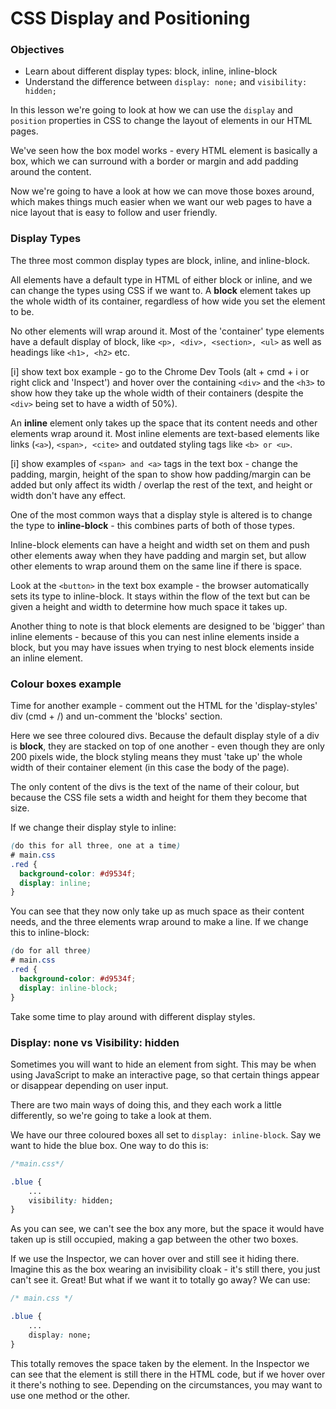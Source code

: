 # CSS Display and Positioning

### Objectives
- Learn about different display types: block, inline, inline-block
- Understand the difference between ```display: none;``` and ```visibility: hidden;```

In this lesson we're going to look at how we can use the ```display``` and ```position``` properties in CSS to change the layout of elements in our HTML pages. 

We've seen how the box model works - every HTML element is basically a box, which we can surround with a border or margin and add padding around the content. 

Now we're going to have a look at how we can move those boxes around, which makes things much easier when we want our web pages to have a nice layout that is easy to follow and user friendly. 

### Display Types
The three most common display types are block, inline, and inline-block. 

All elements have a default type in HTML of either block or inline, and we can change the types using CSS if we want to. 
A __block__ element takes up the whole width of its container, regardless of how wide you set the element to be. 

No other elements will wrap around it. Most of the 'container' type elements have a default display of block, like ```<p>, <div>, <section>, <ul>``` as well as headings like ```<h1>, <h2>``` etc.

[i] show text box example - go to the Chrome Dev Tools (alt + cmd + i or right click and 'Inspect') and hover over the containing ```<div>``` and the ```<h3>``` to show how they take up the whole width of their containers (despite the ```<div>``` being set to have a width of 50%). 

An __inline__ element only takes up the space that its content needs and other elements wrap around it. Most inline elements are text-based elements like links (```<a>```), ```<span>, <cite>``` and outdated styling tags like ```<b> or <u>```. 

[i] show examples of ```<span> and <a>``` tags in the text box - change the padding, margin, height of the span to show how padding/margin can be added but only affect its width / overlap the rest of the text, and height or width don't have any effect. 
 
One of the most common ways that a display style is altered is to change the type to __inline-block__ - this combines parts of both of those types. 

Inline-block elements can have a height and width set on them and push other elements away when they have padding and margin set, but allow other elements to wrap around them on the same line if there is space. 

Look at the ```<button>``` in the text box example - the browser automatically sets its type to inline-block. It stays within the flow of the text but can be given a height and width to determine how much space it takes up.

Another thing to note is that block elements are designed to be 'bigger' than inline elements - because of this you can nest inline elements inside a block, but you may have issues when trying to nest block elements inside an inline element.

### Colour boxes example
Time for another example - comment out the HTML for the 'display-styles' div (cmd + /) and un-comment the 'blocks' section. 

Here we see three coloured divs. Because the default display style of a div is __block__, they are stacked on top of one another - even though they are only 200 pixels wide, the block styling means they must 'take up' the whole width of their container element (in this case the body of the page). 

The only content of the divs is the text of the name of their colour, but because the CSS file sets a width and height for them they become that size.

If we change their display style to inline:

```css
(do this for all three, one at a time)
# main.css
.red {
  background-color: #d9534f;
  display: inline;
}
```

You can see that they now only take up as much space as their content needs, and the three elements wrap around to make a line.
If we change this to inline-block:

```css
(do for all three)
# main.css
.red {
  background-color: #d9534f;
  display: inline-block;
}
```

Take some time to play around with different display styles. 

### Display: none vs Visibility: hidden
Sometimes you will want to hide an element from sight. This may be when using JavaScript to make an interactive page, so that certain things appear or disappear depending on user input. 

There are two main ways of doing this, and they each work a little differently, so we're going to take a look at them.

We have our three coloured boxes all set to ```display: inline-block```. Say we want to hide the blue box. One way to do this is:

```css
/*main.css*/

.blue {
    ...
    visibility: hidden;
}
```

As you can see, we can't see the box any more, but the space it would have taken up is still occupied, making a gap between the other two boxes. 

If we use the Inspector, we can hover over and still see it hiding there. Imagine this as the box wearing an invisibility cloak - it's still there, you just can't see it. Great! But what if we want it to totally go away? We can use:

```css
/* main.css */

.blue {
    ...
    display: none;
}
```

This totally removes the space taken by the element. In the Inspector we can see that the element is still there in the HTML code, but if we hover over it there's nothing to see. Depending on the circumstances, you may want to use one method or the other. 
